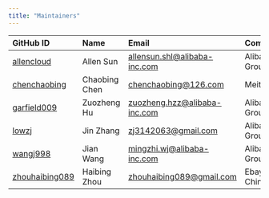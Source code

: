 ```yaml
---
title: "Maintainers"
---
```


| GitHub ID | Name | Email| Company |
|:---|:---|:---|:---|
|[allencloud](https://github.com/allencloud)|Allen Sun|allensun.shl@alibaba-inc.com| Alibaba Group|
|[chenchaobing](https://github.com/chenchaobing)|Chaobing Chen|chenchaobing@126.com| Meitu |
|[garfield009](https://github.com/garfield009)|Zuozheng Hu|zuozheng.hzz@alibaba-inc.com| Alibaba Group |
|[lowzj](https://github.com/lowzj)|Jin Zhang|zj3142063@gmail.com| Alibaba Group|
|[wangj998](https://github.com/wangj998)|Jian Wang|mingzhi.wj@alibaba-inc.com| Alibaba Group|
|[zhouhaibing089](https://github.com/zhouhaibing089)|Haibing Zhou|zhouhaibing089@gmail.com| Ebay China |
